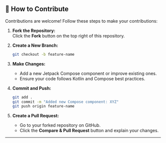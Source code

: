 ## 🌱 **How to Contribute**  

Contributions are welcome! Follow these steps to make your contributions:  

1. **Fork the Repository:**  
   Click the **Fork** button on the top right of this repository.  

2. **Create a New Branch:**  
   ```bash  
   git checkout -b feature-name  
   ```  

3. **Make Changes:**  
   - Add a new Jetpack Compose component or improve existing ones.  
   - Ensure your code follows Kotlin and Compose best practices.  

4. **Commit and Push:**  
   ```bash  
   git add .  
   git commit -m "Added new Compose component: XYZ"  
   git push origin feature-name  
   ```  

5. **Create a Pull Request:**  
   - Go to your forked repository on GitHub.  
   - Click the **Compare & Pull Request** button and explain your changes.  

---
